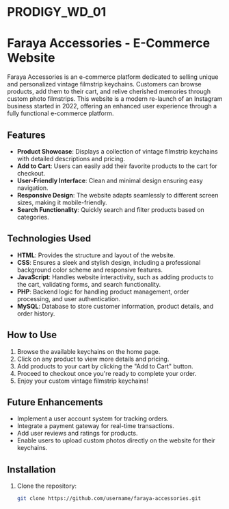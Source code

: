 # PRODIGY_WD_01
# Faraya Accessories - E-Commerce Website

Faraya Accessories is an e-commerce platform dedicated to selling unique and personalized vintage filmstrip keychains. Customers can browse products, add them to their cart, and relive cherished memories through custom photo filmstrips. This website is a modern re-launch of an Instagram business started in 2022, offering an enhanced user experience through a fully functional e-commerce platform.

## Features

- **Product Showcase**: Displays a collection of vintage filmstrip keychains with detailed descriptions and pricing.
- **Add to Cart**: Users can easily add their favorite products to the cart for checkout.
- **User-Friendly Interface**: Clean and minimal design ensuring easy navigation.
- **Responsive Design**: The website adapts seamlessly to different screen sizes, making it mobile-friendly.
- **Search Functionality**: Quickly search and filter products based on categories.
  
## Technologies Used

- **HTML**: Provides the structure and layout of the website.
- **CSS**: Ensures a sleek and stylish design, including a professional background color scheme and responsive features.
- **JavaScript**: Handles website interactivity, such as adding products to the cart, validating forms, and search functionality.
- **PHP**: Backend logic for handling product management, order processing, and user authentication.
- **MySQL**: Database to store customer information, product details, and order history.

## How to Use

1. Browse the available keychains on the home page.
2. Click on any product to view more details and pricing.
3. Add products to your cart by clicking the "Add to Cart" button.
4. Proceed to checkout once you're ready to complete your order.
5. Enjoy your custom vintage filmstrip keychains!

## Future Enhancements

- Implement a user account system for tracking orders.
- Integrate a payment gateway for real-time transactions.
- Add user reviews and ratings for products.
- Enable users to upload custom photos directly on the website for their keychains.

## Installation

1. Clone the repository:
   ```bash
   git clone https://github.com/username/faraya-accessories.git
